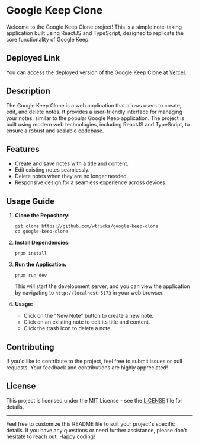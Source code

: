 # Google Keep Clone

Welcome to the Google Keep Clone project! This is a simple note-taking application built using ReactJS and TypeScript, designed to replicate the core functionality of Google Keep.

## Deployed Link
You can access the deployed version of the Google Keep Clone at [Vercel](https://google-keep-clone-pied.vercel.app/).

## Description
The Google Keep Clone is a web application that allows users to create, edit, and delete notes. It provides a user-friendly interface for managing your notes, similar to the popular Google Keep application. The project is built using modern web technologies, including ReactJS and TypeScript, to ensure a robust and scalable codebase.

## Features
- Create and save notes with a title and content.
- Edit existing notes seamlessly.
- Delete notes when they are no longer needed.
- Responsive design for a seamless experience across devices.

## Usage Guide
1. **Clone the Repository:**
   ```
   git clone https://github.com/wtricks/google-keep-clone
   cd google-keep-clone
   ```

2. **Install Dependencies:**
   ```
   pnpm install
   ```

3. **Run the Application:**
   ```
   pnpm run dev
   ```
   This will start the development server, and you can view the application by navigating to `http://localhost:5173` in your web browser.

4. **Usage:**
   - Click on the "New Note" button to create a new note.
   - Click on an existing note to edit its title and content.
   - Click the trash icon to delete a note.

## Contributing
If you'd like to contribute to the project, feel free to submit issues or pull requests. Your feedback and contributions are highly appreciated!

## License
This project is licensed under the MIT License - see the [LICENSE](LICENSE) file for details.

---

Feel free to customize this README file to suit your project's specific details. If you have any questions or need further assistance, please don't hesitate to reach out. Happy coding!
